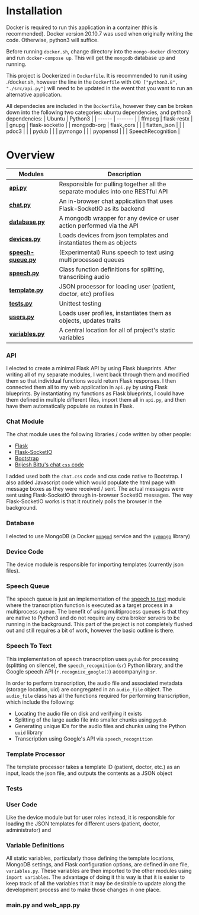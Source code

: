 # Installation

Docker is required to run this application in a container (this is recommended). Docker version 20.10.7 was used when originally writing the code. Otherwise, python3 will suffice.  

Before running `docker.sh`, change directory into the `mongo-docker` directory and run `docker-compose up`. This will get the `mongodb` database up and running. 

This project is Dockerized in `Dockerfile`. It is recommended to run it using ./docker.sh, however the line in the `Dockerfile` with `CMD ["python3.8", "./src/api.py"]` will need to be updated in the event that you want to run an alternative application. 


All dependecies are included in the `Dockerfile`, however they can be broken down into the following two categories: ubuntu dependencies, and python3 dependencies:
| Ubuntu | Python3 | 
| ------ | ------- | 
| ffmpeg | flask-restx       |
| gnupg  | flask-socketio    |
| mongodb-org | flask_cors   |
|        | flatten_json      |
|        | pdoc3             |
|        | pydub             |
|        | pymongo           |
|        | pyopenssl         |
|        | SpeechRecognition |  





# Overview

| Modules | Description |
| --------------- | ------------------------------------------------------------------------------ | 
| **[api.py](#API)** | Responsible for pulling together all the separate modules into one RESTful API | 
| **[chat.py](#Chat-Module)** | An in-browser chat application that uses Flask-SocketIO as its backend | 
| **[database.py](#Database)** |  A mongodb wrapper for any device or user action performed via the API | 
| **[devices.py](#Device-Code)** | Loads devices from json templates and instantiates them as objects  |  
| **[speech-queue.py](#Speech-Queue)** | (Experimental) Runs speech to text using multiprocessed queues | 
| **[speech.py](#Speech-To-Text)** |  Class function definitions for splitting, transcribing audio  | 
| **[template.py](#Template-Processor)** | JSON processor for loading user (patient, doctor, etc) profiles | 
| **[tests.py](#Tests)** | Unittest testing | 
| **[users.py](#User-Code)** |  Loads user profiles, instantiates them as objects, updates traits | 
| **[variables.py](#Variable-Definitions)**|  A central location for all of project's static variables |



### API
I elected to create a minimal Flask API by using Flask blueprints. After writing all of my separate modules, I went back through them and modified them so that individual functions would return Flask responses. I then connected them all to my web application in `api.py` by using Flask blueprints. By instantiating my functions as Flask blueprints, I could have them defined in multiple different files, import them all in `api.py`, and then have them automatically populate as routes in Flask. 

### Chat Module
The chat module uses the following libraries / code written by other people:
- [Flask](https://pypi.org/project/Flask/)
- [Flask-SocketIO](https://pypi.org/project/Flask-SocketIO/)
- [Bootstrap](https://github.com/twbs/bootstrap)
- [Brijesh Bittu's chat `css` code](https://codepen.io/brijeshb42/pen/pprmeO)

I added used both the `chat.css` code and css code native to Bootstrap. I also added Javascript code which would populate the html page with message boxes as they were received / sent. The actual messages were sent using Flask-SocketIO through in-browser SocketIO messages. The way Flask-SocketIO works is that it routinely polls the browser in the background. 

### Database
I elected to use MongoDB (a Docker [`mongod`](https://hub.docker.com/_/mongo) service and the [`pymongo`](https://pypi.org/project/pymongo/) library)

### Device Code
The device module is responsible for importing templates (currently json files).   

### Speech Queue
The speech queue is just an implementation of the [speech to text](#Speech-To-Text) module where the transcription function is executed as a target process in a multiprocess queue. The benefit of using mulitiprocess queues is that they are native to Python3 and do not require any extra broker servers to be running in the background. This part of the project is not completely flushed out and still requires a bit of work, however the basic outline is there.  
### Speech To Text
This implementation of speech transcription uses `pydub` for processing (splitting on silence), the `speech_recognition` (`sr`) Python library, and the Google speech API (`r.recognize_google()`) accompanying `sr`. 

In order to perform transcription, the audio file and associated metadata (storage location, uid) are congregated in an `audio_file` object. The `audio_file` class has all the functions required for performing transcription, which include the following:
- Locating the audio file on disk and verifying it exists
- Splitting of the large audio file into smaller chunks using `pydub`
- Generating unique IDs for the audio files and chunks using the Python `uuid` library
- Transcription using Google's API via `speech_recognition`
### Template Processor
The template processor takes a template ID (patient, doctor, etc.) as an input, loads the json file, and outputs the contents as a JSON object 

### Tests 

### User Code 
Like the device module but for user roles instead, it is responsible for loading the JSON templates for different users (patient, doctor, administrator) and  

### Variable Definitions 
All static variables, particularly those defining the template locations, MongoDB settings, and Flask configuration options, are defined in one file, `variables.py`. These variables are then imported to the other modules using `import variables`. The advantage of doing it this way is that it is easier to keep track of all the variables that it may be desirable to update along the development process and to make those changes in one place.   
### main.py and web_app.py

